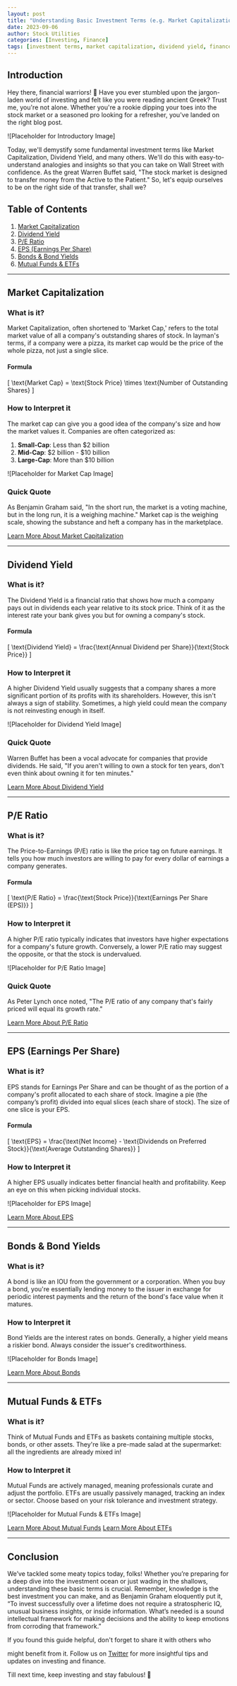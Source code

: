 ```yaml
---
layout: post
title: "Understanding Basic Investment Terms (e.g. Market Capitalization, Dividend Yield, etc.)"
date: 2023-09-06
author: Stock Utilities
categories: [Investing, Finance]
tags: [investment terms, market capitalization, dividend yield, finance]
---
```


## Introduction

Hey there, financial warriors! 🌟 Have you ever stumbled upon the jargon-laden world of investing and felt like you were reading ancient Greek? Trust me, you're not alone. Whether you're a rookie dipping your toes into the stock market or a seasoned pro looking for a refresher, you've landed on the right blog post.

![Placeholder for Introductory Image]

Today, we'll demystify some fundamental investment terms like Market Capitalization, Dividend Yield, and many others. We'll do this with easy-to-understand analogies and insights so that you can take on Wall Street with confidence. As the great Warren Buffet said, "The stock market is designed to transfer money from the Active to the Patient." So, let's equip ourselves to be on the right side of that transfer, shall we?

## Table of Contents

1. [Market Capitalization](#market-capitalization)
2. [Dividend Yield](#dividend-yield)
3. [P/E Ratio](#pe-ratio)
4. [EPS (Earnings Per Share)](#eps)
5. [Bonds & Bond Yields](#bonds)
6. [Mutual Funds & ETFs](#mutual-funds)

---

## Market Capitalization

### What is it?

Market Capitalization, often shortened to 'Market Cap,' refers to the total market value of all a company's outstanding shares of stock. In layman's terms, if a company were a pizza, its market cap would be the price of the whole pizza, not just a single slice.

#### Formula

\[ \text{Market Cap} = \text{Stock Price} \times \text{Number of Outstanding Shares} \]

### How to Interpret it

The market cap can give you a good idea of the company's size and how the market values it. Companies are often categorized as:

1. **Small-Cap**: Less than $2 billion
2. **Mid-Cap**: $2 billion - $10 billion
3. **Large-Cap**: More than $10 billion

![Placeholder for Market Cap Image]

### Quick Quote

As Benjamin Graham said, "In the short run, the market is a voting machine, but in the long run, it is a weighing machine." Market cap is the weighing scale, showing the substance and heft a company has in the marketplace.

[Learn More About Market Capitalization](https://en.wikipedia.org/wiki/Market_capitalization)

---

## Dividend Yield

### What is it?

The Dividend Yield is a financial ratio that shows how much a company pays out in dividends each year relative to its stock price. Think of it as the interest rate your bank gives you but for owning a company's stock.

#### Formula

\[ \text{Dividend Yield} = \frac{\text{Annual Dividend per Share}}{\text{Stock Price}} \]

### How to Interpret it

A higher Dividend Yield usually suggests that a company shares a more significant portion of its profits with its shareholders. However, this isn't always a sign of stability. Sometimes, a high yield could mean the company is not reinvesting enough in itself.

![Placeholder for Dividend Yield Image]

### Quick Quote

Warren Buffet has been a vocal advocate for companies that provide dividends. He said, "If you aren't willing to own a stock for ten years, don't even think about owning it for ten minutes."

[Learn More About Dividend Yield](https://en.wikipedia.org/wiki/Dividend_yield)

---

## P/E Ratio

### What is it?

The Price-to-Earnings (P/E) ratio is like the price tag on future earnings. It tells you how much investors are willing to pay for every dollar of earnings a company generates.

#### Formula

\[ \text{P/E Ratio} = \frac{\text{Stock Price}}{\text{Earnings Per Share (EPS)}} \]

### How to Interpret it

A higher P/E ratio typically indicates that investors have higher expectations for a company's future growth. Conversely, a lower P/E ratio may suggest the opposite, or that the stock is undervalued.

![Placeholder for P/E Ratio Image]

### Quick Quote

As Peter Lynch once noted, "The P/E ratio of any company that's fairly priced will equal its growth rate."

[Learn More About P/E Ratio](https://en.wikipedia.org/wiki/Price%E2%80%93earnings_ratio)

---

## EPS (Earnings Per Share)

### What is it?

EPS stands for Earnings Per Share and can be thought of as the portion of a company's profit allocated to each share of stock. Imagine a pie (the company’s profit) divided into equal slices (each share of stock). The size of one slice is your EPS.

#### Formula

\[ \text{EPS} = \frac{\text{Net Income} - \text{Dividends on Preferred Stock}}{\text{Average Outstanding Shares}} \]

### How to Interpret it

A higher EPS usually indicates better financial health and profitability. Keep an eye on this when picking individual stocks.

![Placeholder for EPS Image]

[Learn More About EPS](https://en.wikipedia.org/wiki/Earnings_per_share)

---

## Bonds & Bond Yields

### What is it?

A bond is like an IOU from the government or a corporation. When you buy a bond, you're essentially lending money to the issuer in exchange for periodic interest payments and the return of the bond's face value when it matures.

### How to Interpret it

Bond Yields are the interest rates on bonds. Generally, a higher yield means a riskier bond. Always consider the issuer's creditworthiness.

![Placeholder for Bonds Image]

[Learn More About Bonds](https://en.wikipedia.org/wiki/Bond_(finance))

---

## Mutual Funds & ETFs

### What is it?

Think of Mutual Funds and ETFs as baskets containing multiple stocks, bonds, or other assets. They're like a pre-made salad at the supermarket: all the ingredients are already mixed in!

### How to Interpret it

Mutual Funds are actively managed, meaning professionals curate and adjust the portfolio. ETFs are usually passively managed, tracking an index or sector. Choose based on your risk tolerance and investment strategy.

![Placeholder for Mutual Funds & ETFs Image]

[Learn More About Mutual Funds](https://en.wikipedia.org/wiki/Mutual_fund)
[Learn More About ETFs](https://en.wikipedia.org/wiki/Exchange-traded_fund)

---

## Conclusion

We’ve tackled some meaty topics today, folks! Whether you’re preparing for a deep dive into the investment ocean or just wading in the shallows, understanding these basic terms is crucial. Remember, knowledge is the best investment you can make, and as Benjamin Graham eloquently put it, “To invest successfully over a lifetime does not require a stratospheric IQ, unusual business insights, or inside information. What’s needed is a sound intellectual framework for making decisions and the ability to keep emotions from corroding that framework.”

If you found this guide helpful, don't forget to share it with others who

 might benefit from it. Follow us on [Twitter](https://twitter.com/stock_utilities) for more insightful tips and updates on investing and finance.

Till next time, keep investing and stay fabulous! 💫
```
